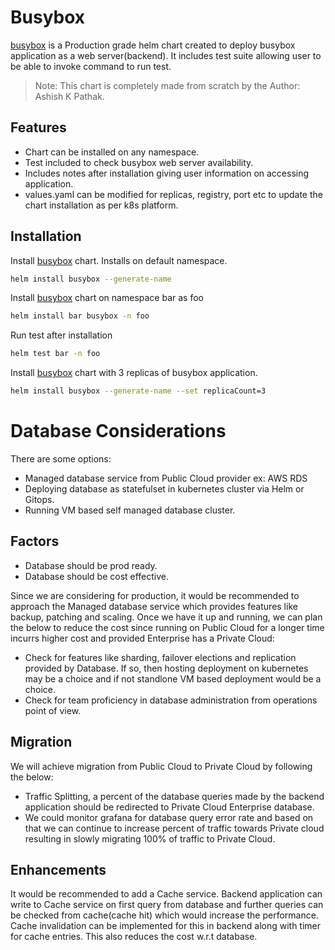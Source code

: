 # Busybox

[busybox](./busybox) is a Production grade helm chart created to deploy busybox application as a web server(backend). It includes test suite allowing user to be able to invoke command to run test.

>Note: This chart is completely made from scratch by the Author: Ashish K Pathak.

## Features

- Chart can be installed on any namespace.
- Test included to check busybox web server availability.
- Includes notes after installation giving user information on accessing application.
- values.yaml can be modified for replicas, registry, port etc to update the chart installation as per k8s platform.

## Installation

Install [busybox](./busybox) chart. Installs on default namespace.
```sh
helm install busybox --generate-name
```

Install [busybox](./busybox) chart on namespace bar as foo
```sh
helm install bar busybox -n foo
```

Run test after installation
```sh
helm test bar -n foo
```

Install [busybox](./busybox) chart with 3 replicas of busybox application.
```sh
helm install busybox --generate-name --set replicaCount=3
```

# Database Considerations

There are some options:
- Managed database service from Public Cloud provider ex: AWS RDS
- Deploying database as statefulset in kubernetes cluster via Helm or Gitops.
- Running VM based self managed database cluster. 

## Factors

- Database should be prod ready.
- Database should be cost effective.

Since we are considering for production, it would be recommended to approach the Managed database service which provides features like backup, patching and scaling. Once we have it up and running, we can plan the below to reduce the cost since running on Public Cloud for a longer time incurrs higher cost and provided Enterprise has a Private Cloud:

- Check for features like sharding, failover elections and replication provided by Database. If so, then hosting deployment on kubernetes may be a choice and if not standlone VM based deployment would be a choice.
- Check for team proficiency in database administration from operations point of view.

## Migration

We will achieve migration from Public Cloud to Private Cloud by following the below:

- Traffic Splitting, a percent of the database queries made by the backend application should be redirected to Private Cloud Enterprise database. 
- We could monitor grafana for database query error rate and based on that we can continue to increase percent of traffic towards Private cloud resulting in slowly migrating 100% of traffic to Private Cloud.

## Enhancements

It would be recommended to add a Cache service. Backend application can write to Cache service on first query from database and further queries can be checked from cache(cache hit) which would increase the performance. Cache invalidation can be implemented for this in backend along with timer for cache entries. This also reduces the cost w.r.t database. 
